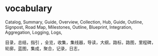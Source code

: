# vocabulary


Catalog, Summary, Guide, Overview, Collection, Hub, Guide, Outline, Signpost, Road Map, Milestones, Outline, Blueprint, Integration, Aggregation, Logging, Logs,

目录，总结，指引 ，全览，收集，集线器，导读，大纲，路标，路图，里程碑，轮廓，蓝图，集成，聚合，记录，日志，